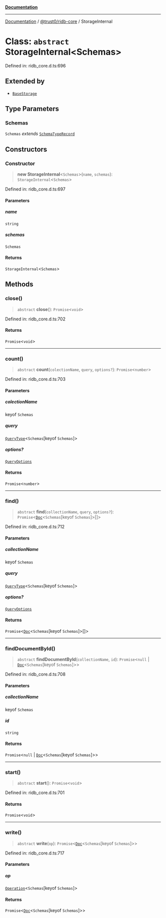 [**Documentation**](../../../README.md)

***

[Documentation](../../../README.md) / [@trust0/ridb-core](../README.md) / StorageInternal

# Class: `abstract` StorageInternal\<Schemas\>

Defined in: ridb\_core.d.ts:696

## Extended by

- [`BaseStorage`](BaseStorage.md)

## Type Parameters

### Schemas

`Schemas` *extends* [`SchemaTypeRecord`](../type-aliases/SchemaTypeRecord.md)

## Constructors

### Constructor

> **new StorageInternal**\<`Schemas`\>(`name`, `schemas`): `StorageInternal`\<`Schemas`\>

Defined in: ridb\_core.d.ts:697

#### Parameters

##### name

`string`

##### schemas

`Schemas`

#### Returns

`StorageInternal`\<`Schemas`\>

## Methods

### close()

> `abstract` **close**(): `Promise`\<`void`\>

Defined in: ridb\_core.d.ts:702

#### Returns

`Promise`\<`void`\>

***

### count()

> `abstract` **count**(`colectionName`, `query`, `options?`): `Promise`\<`number`\>

Defined in: ridb\_core.d.ts:703

#### Parameters

##### colectionName

keyof `Schemas`

##### query

[`QueryType`](../type-aliases/QueryType.md)\<`Schemas`\[keyof `Schemas`\]\>

##### options?

[`QueryOptions`](../type-aliases/QueryOptions.md)

#### Returns

`Promise`\<`number`\>

***

### find()

> `abstract` **find**(`collectionName`, `query`, `options?`): `Promise`\<[`Doc`](../type-aliases/Doc.md)\<`Schemas`\[keyof `Schemas`\]\>[]\>

Defined in: ridb\_core.d.ts:712

#### Parameters

##### collectionName

keyof `Schemas`

##### query

[`QueryType`](../type-aliases/QueryType.md)\<`Schemas`\[keyof `Schemas`\]\>

##### options?

[`QueryOptions`](../type-aliases/QueryOptions.md)

#### Returns

`Promise`\<[`Doc`](../type-aliases/Doc.md)\<`Schemas`\[keyof `Schemas`\]\>[]\>

***

### findDocumentById()

> `abstract` **findDocumentById**(`collectionName`, `id`): `Promise`\<`null` \| [`Doc`](../type-aliases/Doc.md)\<`Schemas`\[keyof `Schemas`\]\>\>

Defined in: ridb\_core.d.ts:708

#### Parameters

##### collectionName

keyof `Schemas`

##### id

`string`

#### Returns

`Promise`\<`null` \| [`Doc`](../type-aliases/Doc.md)\<`Schemas`\[keyof `Schemas`\]\>\>

***

### start()

> `abstract` **start**(): `Promise`\<`void`\>

Defined in: ridb\_core.d.ts:701

#### Returns

`Promise`\<`void`\>

***

### write()

> `abstract` **write**(`op`): `Promise`\<[`Doc`](../type-aliases/Doc.md)\<`Schemas`\[keyof `Schemas`\]\>\>

Defined in: ridb\_core.d.ts:717

#### Parameters

##### op

[`Operation`](../type-aliases/Operation.md)\<`Schemas`\[keyof `Schemas`\]\>

#### Returns

`Promise`\<[`Doc`](../type-aliases/Doc.md)\<`Schemas`\[keyof `Schemas`\]\>\>
